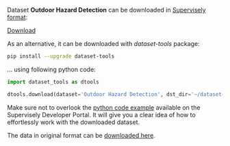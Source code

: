 Dataset **Outdoor Hazard Detection** can be downloaded in [Supervisely format](https://developer.supervisely.com/api-references/supervisely-annotation-json-format):

 [Download](https://assets.supervisely.com/remote/eyJsaW5rIjogImZzOi8vYXNzZXRzLzI3ODlfT3V0ZG9vciBIYXphcmQgRGV0ZWN0aW9uL291dGRvb3ItaGF6YXJkLWRldGVjdGlvbi1EYXRhc2V0TmluamEudGFyIiwgInNpZyI6ICJhTzZ4Y2dRbFBBZmYrSGtZaUJlbEZtY0lXM3NVSjNnV0swdzRYSlhuU0FzPSJ9)

As an alternative, it can be downloaded with *dataset-tools* package:
``` bash
pip install --upgrade dataset-tools
```

... using following python code:
``` python
import dataset_tools as dtools

dtools.download(dataset='Outdoor Hazard Detection', dst_dir='~/dataset-ninja/')
```
Make sure not to overlook the [python code example](https://developer.supervisely.com/getting-started/python-sdk-tutorials/iterate-over-a-local-project) available on the Supervisely Developer Portal. It will give you a clear idea of how to effortlessly work with the downloaded dataset.

The data in original format can be [downloaded here](https://www.kaggle.com/datasets/sukai3316/outdoor-hazard-detection-dataset).